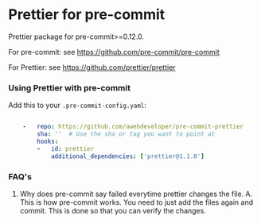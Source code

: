 Prettier for pre-commit
========================

Prettier package for pre-commit>=0.12.0.

For pre-commit: see https://github.com/pre-commit/pre-commit

For Prettier: see https://github.com/prettier/prettier


### Using Prettier with pre-commit

Add this to your `.pre-commit-config.yaml`:
```yaml

    -   repo: https://github.com/awebdeveloper/pre-commit-prettier
        sha: ''  # Use the sha or tag you want to point at
        hooks:
        -   id: prettier
            additional_dependencies: ['prettier@1.1.0']
 ```          
  ### FAQ's
  
  1. Why does pre-commit say failed everytime prettier changes the file.
  A. This is how pre-commit works. You need to just add the files again and commit. This is done so that you can verify the changes.  


   
